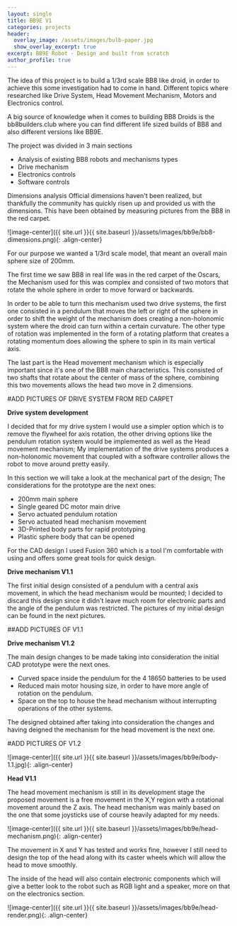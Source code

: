 ```yaml
---
layout: single
title: BB9E V1 
categories: projects
header:
  overlay_image: /assets/images/bulb-paper.jpg
  show_overlay_excerpt: true
excerpt: BB9E Robot - Design and built from scratch
author_profile: true
---
```

The idea of this project is to build a 1/3rd scale BB8 like droid, in order to achieve this some investigation had to come in hand. Different topics where researched like Drive System, Head Movement Mechanism, Motors and Electronics control.

A big source of knowledge when it comes to building BB8 Droids is the bb8builders.club where you can find different life sized builds of BB8 and also different versions like BB9E.

The project was divided in 3 main sections 

-	Analysis of existing BB8 robots and mechanisms types
-	Drive mechanism 
-	Electronics controls
-	Software controls


Dimensions analysis
Official dimensions haven't been realized, but thankfully the community has quickly risen up and provided us with the dimensions. This have been obtained by measuring pictures from the BB8 in the red carpet.


![image-center]({{ site.url }}{{ site.baseurl }}/assets/images/bb9e/bb8-dimensions.png){: .align-center}

For our purpose we wanted a 1/3rd scale model, that meant an overall main sphere size of 200mm.

The first time we saw BB8 in real life was in the red carpet of the Oscars, the Mechanism used for this was complex and consisted of two motors that rotate the whole sphere in order to move forward or backwards. 

In order to be able to turn this mechanism used two drive systems, the first one consisted in a pendulum that moves the left or right of the sphere in order to shift the weight of the mechanism does creating a non-holonomic system where the droid can turn within a certain curvature. The other type of rotation was implemented in the form of a rotating platform that creates a rotating momentum does allowing the sphere to spin in its main vertical axis.

The last part is the Head movement mechanism which is especially important since it's one of the BB8 main characteristics. This consisted of two shafts that rotate about the center of mass of the sphere, combining this two movements allows the head two move in 2 dimensions.

#ADD PICTURES OF DRIVE SYSTEM FROM RED CARPET


**Drive system development**

I decided that for my drive system I would use a simpler option which is to remove the flywheel for axis rotation, the other driving options like the pendulum rotation system would be implemented as well as the Head movement mechanism; My implementation of the drive systems produces a non-holonomic movement that coupled with a software controller allows the robot to move around pretty easily.

In this section we will take a look at the mechanical part of the design; The considerations for the prototype are the next ones:

-	200mm main sphere
-	Single geared DC motor main drive 
-	Servo actuated pendulum rotation
-	Servo actuated head mechanism movement 
-	3D-Printed body parts for rapid prototyping
-	Plastic sphere body that can be opened

For the CAD design I used Fusion 360 which is a tool I'm comfortable with using and offers some great tools for quick design.

**Drive mechanism V1.1**

The first initial design consisted of a pendulum with a central axis movement, in which the head mechanism would be mounted; I decided to discard this design since it didn't leave much room for electronic parts and the angle of the pendulum was restricted. The pictures of my initial design can be found in the next pictures.

##ADD PICTURES OF V1.1

**Drive mechanism V1.2**

The main design changes to be made taking into consideration the initial CAD prototype were the next ones.

- Curved space inside the pendulum for the 4 18650 batteries to be used
-	Reduced main motor housing size, in order to have more angle of rotation on the pendulum.
-	Space on the top to house the head mechanism without interrupting operations of the other systems.

The designed obtained after taking into consideration the changes and having deigned the mechanism for the head movement is the next one. 

#ADD PICTURES OF V1.2

![image-center]({{ site.url }}{{ site.baseurl }}/assets/images/bb9e/body-1.1.jpg){: .align-center}


**Head V1.1**

The head movement mechanism is still in its development stage the proposed movement is a free movement in the X,Y region with a rotational movement around the Z axis. The head mechanism was mainly based on the one that some joysticks use of course heavily adapted for my needs.

![image-center]({{ site.url }}{{ site.baseurl }}/assets/images/bb9e/head-mechanism.png){: .align-center}
 
The movement in X and Y has  tested and works fine, however I still need to design the top of the head along with its caster wheels which will allow the head to move smoothly.

The inside of the head will also contain electronic components which will give a better look to the robot such as RGB light and a speaker, more on that on the electronics section.

![image-center]({{ site.url }}{{ site.baseurl }}/assets/images/bb9e/head-render.png){: .align-center}
